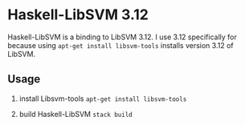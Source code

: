 # Haskell-LibSVM 3.12

Haskell-LibSVM is a binding to LibSVM 3.12. I use 3.12 specifically for because using `apt-get install libsvm-tools` installs version 3.12 of LibSVM.

## Usage
1. install Libsvm-tools
```apt-get install libsvm-tools```

2. build Haskell-LibSVM
```stack build```

